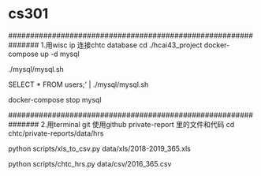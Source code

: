 # cs301


###############################################################
1.用wisc ip 连接chtc database
cd ./hcai43_project
docker-compose up -d mysql

./mysql/mysql.sh

SELECT * FROM users;' | ./mysql/mysql.sh

docker-compose stop mysql

###############################################################
2.用terminal git 使用github private-report 里的文件和代码
cd chtc/private-reports/data/hrs

python scripts/xls_to_csv.py data/xls/2018-2019_365.xls

python scripts/chtc_hrs.py data/csv/2016_365.csv
